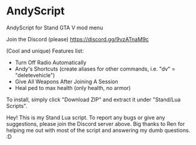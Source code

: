 # AndyScript
AndyScript for Stand GTA V mod menu

Join the Discord (please)
https://discord.gg/9vzATnaM9c

(Cool and unique) Features list:
- Turn Off Radio Automatically
- Andy's Shortcuts (create aliases for other commands, i.e. "dv" = "deletevehicle")
- Give All Weapons After Joining A Session
- Heal ped to max health (only health, no armor)

To install, simply click "Download ZIP" and extract it under "Stand/Lua Scripts".

Hey! This is my Stand Lua script. To report any bugs or give any suggestions, please join the Discord server above. Big thanks to Ren for helping me out with most of the script and answering my dumb questions. :D
